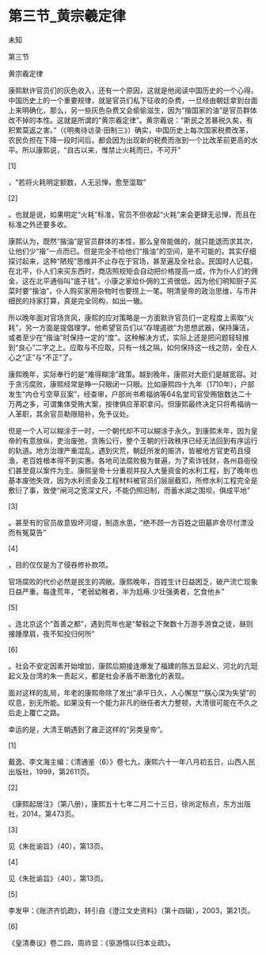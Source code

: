 # 第三节_黄宗羲定律

未知

第三节

黄宗羲定律

康熙默许官员们的灰色收入，还有一个原因，这就是他阅读中国历史的一个心得。中国历史上的一个重要规律，就是官员们私下征收的杂费，一旦经由朝廷拿到台面上来明确化，那么，另一些灰色杂费又会偷偷滋生，因为“揩国家的油”是官员群体改不掉的本性。这就是所谓的“黄宗羲定律”。黄宗羲说：“斯民之苦暴税久矣，有积累莫返之害。”（《明夷待访录·田制三》）确实，中国历史上每次国家税费改革，农民负担在下降一段时间后，都会因为出现新的税费而涨到一个比改革前更高的水平。所以康熙说，“自古以来，惟禁止火耗而已，不可开”

[1]

，“若将火耗明定额数，人无忌惮，愈至滥取”

[2]

。也就是说，如果明定“火耗”标准，官员不但收起“火耗”来会更肆无忌惮，而且在标准之外还要多收。

康熙认为，既然“揩油”是官员群体的本性，那么皇帝能做的，就只能退而求其次，让他们少“揩”一点而已。但是完全不给他们“揩油”的空间，是不可能的。其实仔细探讨起来，这种“陋规”思维并不止存在于官场，甚至遍及全社会。民国时人记载，在北平，仆人们来买东西时，商店照规矩会自动把价格提高一成，作为仆人们的佣金，这在北平通俗叫“底子钱”。小康之家给仆佣的工资很低，因为他们明知厨子买菜时要“揩油”，仆人购买家用杂物时也要捞上一笔。明清皇帝的政治思维，与市井细民的持家打算，真是完全同构，如出一辙。

所以晚年面对官场贪风，康熙的应对策略是一方面默许官员们一定程度上索取“火耗”，另一方面是提倡理学。他希望官员们以“存理遏欲”为思想武器，保持廉洁，或者至少在“揩油”时保持一定的“度”。这种解决方式，实际上还是把问题轻轻推到“良心”二字之上。应取与不应取，只有一线之隔，如何保持这一线之防，全在人心之“正”与“不正”了。

康熙晚年，实际奉行的是“难得糊涂”政策。越到晚年，康熙对大臣们是越宽容。对于贪污腐败，康熙经常是睁一只眼闭一只眼。比如康熙四十九年（1710年），户部发生“内仓亏空草豆案”，经查审，户部尚书希福纳等64名堂司官受贿银数达二十万两之多，可谓集体受贿大案，按律俱应革职拿问。但康熙最终决定只将希福纳一人革职，其余官员勒限赔补，免予议处。

但是一个人可以糊涂于一时，一个朝代却不可以糊涂于永久。到康熙末年，因为皇帝的有意放纵，吏治废弛，贪贿公行，整个王朝的行政秩序已经无法回到有序运行的轨道。地方治理严重混乱，遇到灾荒，朝廷所发的赈济，皆被地方官吏苟且侵渔，老百姓根本得不到实惠。各地司法腐败极为普遍，为了索诈钱财，各州县衙役们甚至竟以案件为生。康熙皇帝十分重视并投入大量资金的水利工程，到了晚年也基本废弛失效，因为水利资金及工程材料被官员们层层截扣，所修水利工程完全是敷衍了事，致使“闸河之宽深丈尺，不能仍照旧制，而蓄水湖之围坝，俱成平地”

[3]

。甚至有的官员故意毁坏河堤，制造水患，“绝不顾一方百姓之田墓庐舍尽付漂没而有冤莫告”

[4]

，目的仅仅是为了侵吞修补款项。

官场腐败的代价必然是民生的凋敝。康熙晚年，百姓生计日益困乏，破产流亡现象日益严重。每逢荒年，“老弱幼稚者，半为尪瘠.少壮强勇者，乞食他乡”

[5]

。连北京这个“首善之都”，遇到荒年也是“辇毂之下聚数十万游手游食之徒，昼则接踵摩肩，夜不知投归何所”

[6]

。社会不安定因素开始增加，康熙后期接连爆发了福建的陈五显起义、河北的亢珽起义及台湾的朱一贵起义，都是社会矛盾不断激化的表现。

面对这样的乱局，年老的康熙帝除了发出“承平日久，人心懈怠”“朕心深为失望”的叹息，别无所能。如果没有一个能力非凡的继任者大力整顿，大清很可能在不久之后走上覆亡之路。

幸运的是，大清王朝遇到了雍正这样的“另类皇帝”。

[1]

戴逸、李文海主编：《清通鉴（6）》卷七九，康熙六十一年八月初五日，山西人民出版社，1999，第2611页。

[2]

《康熙起居注》（第八册），康熙五十七年二月二十三日，徐尚定标点，东方出版社，2014，第473页。

[3]

见《朱批谕旨》（40），第13页。

[4]

见《朱批谕旨》（40），第13页。

[5]

李发甲：《账济齐饥疏》，转引自《澄江文史资料》（第十四辑），2003，第21页。

[6]

《皇清奏议》卷二四，周祚显：《驱游惰以归本业疏》。
